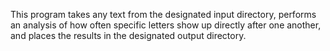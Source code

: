 This program takes any text from the designated input directory, performs an analysis of how often specific letters show up directly after one another, and places the results in the designated output directory.
